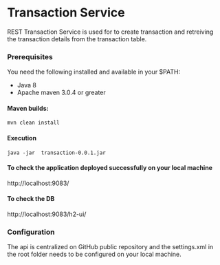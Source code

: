 # Transaction Service
  REST Transaction Service is used for to create transaction and retreiving the transaction details from the transaction table.

### Prerequisites
You need the following installed and available in your $PATH:

* Java 8
* Apache maven 3.0.4 or greater

####  Maven builds:
```
mvn clean install
```

#### Execution
```
java -jar  transaction-0.0.1.jar
```

#### To check the application deployed successfully on your local machine 
http://localhost:9083/

#### To check the DB
http://localhost:9083/h2-ui/

###  Configuration

The api is centralized on GitHub public repository and the settings.xml in the root folder needs to be configured on your local machine.


